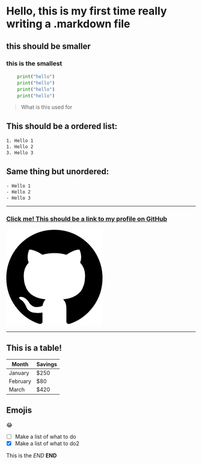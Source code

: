 # Hello, this is my first time really writing a .markdown file

## this should be smaller

### this is the smallest

```py
    print("hello")
    print("hello")
    print("hello")
    print("hello")
```

> What is this used for

## This should be a ordered list:
    1. Hello 1
    1. Hello 2
    3. Hello 3


## Same thing but unordered:
    - Hello 1
    - Hello 2
    - Hello 3

---

### [Click me! This should be a link to my profile on GitHub](https://github.com/rafaelguerrae)

![this is an image](github.png)

---

## This is a table!

| Month    | Savings |
| -------- | ------- |
| January  | $250    |
| February | $80     |
| March    | $420    |


## Emojis

:joy:

- [ ] Make a list of what to do
- [X] Make a list of what to do2

This is the *END* **END**